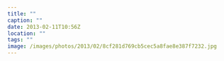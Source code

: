 ```yaml
---
title: ""
caption: ""
date: 2013-02-11T10:56Z
location: ""
tags: ""
image: /images/photos/2013/02/8cf281d769cb5cec5a8fae8e387f7232.jpg
---
```

